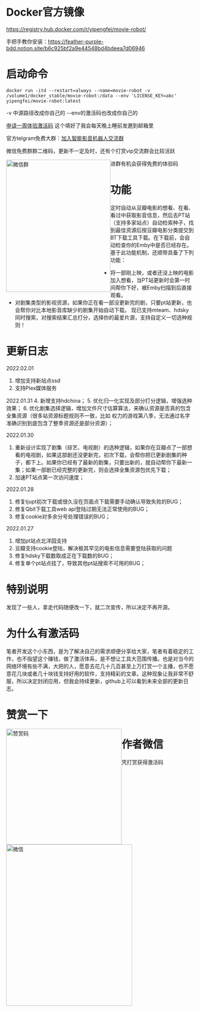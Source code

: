 # Docker官方镜像
https://registry.hub.docker.com/r/yipengfei/movie-robot/

手把手教你安装：https://feather-purple-bdd.notion.site/b6c925bf2a9e44548bd4bdeea7d06946

# 启动命令
```
docker run -itd --restart=always --name=movie-robot -v /volume1/docker_stable/movie-robot:/data --env 'LICENSE_KEY=abc'  yipengfei/movie-robot:latest
```
-v 中源路径改成你自己的
--env的激活码也改成你自己的

[申请一周体验激活码](https://docs.qq.com/form/page/DS3FsQktHcGJ0b2xH)
这个填好了我会每天晚上睡前发邀到邮箱里

官方telgram免费大群：[加入智能影音机器人交流群](https://t.me/+shOuvzcee9I4ZDll)

微信免费群群二维码，更新不一定及时，还有个打赏vip交流群会比较活跃

<img src="https://yee-1254270141.cos.ap-beijing.myqcloud.com/movie_robot/wechatgroup.JPG" width="280" height="354" alt="微信群" style="float: left;"/>


进群有机会获得免费的体验码

# 功能
定时自动从豆瓣电影的想看、在看、看过中获取影音信息，然后去PT站（支持多家站点）自动检索种子，找到最佳资源后按豆瓣电影分类提交到BT下载工具下载。在下载前，会自动检查你的Emby中是否已经存在。
基于此功能机制，还顺带具备了下列功能：
- 将一部刚上映，或者还没上映的电影加入想看，当PT站更新时会第一时间帮你下好，被Emby扫描到后直接观看。
- 对剧集类型的影视资源，如果你正在看一部没更新完的剧，只要pt站更新，也会帮你对比本地影音库缺少的剧集开始自动下载。
现已支持mteam、hdsky同时搜索，对搜索结果汇总打分，选择你的最爱片源，支持自定义一切选种规则！
# 更新日志
2022.02.01
1. 增加支持新站点ssd
2. 支持Plex媒体服务

2022.01.31
4. 新增支持hdchina；
5. 优化归一化实现及部分打分逻辑，增强选种效果；
6. 优化剧集选择逻辑，增加文件尺寸估算算法，来确认资源是否真的包含全集资源（很多站资源标题规则不一致，比如 权力的游戏第八季，无法通过名字准确识别到底包含了整季资源还是部分资源）；


2022.01.30
1. 重新设计实现了剧集（综艺、电视剧）的选种逻辑，如果你在豆瓣点了一部想看的电视剧，如果这部剧还没更新完，初次下载，会帮你把已更新剧集的种子，都下上。如果你已经有了最新的剧集，只要出新的，就自动帮你下最新一集；如果一部剧已经完整的更新完，则会选择全集资源包优先下载；
2. 加速PT站点第一次访问速度；

2022.01.28
1. 修复tjupt初次下载或很久没在页面点下载需要手动确认导致失败的BUG；
2. 修复Qbit下载工具web api登陆过期无法正常使用的BUG；
3. 修复cookie对多余分号处理错误的BUG；

2022.01.27
1. 增加pt站点北洋园支持
2. 豆瓣支持cookie登陆，解决极其罕见的电影信息需要登陆获取的问题
3. 修复hdsky下载数取成正在下载数的BUG；
4. 修复单个pt站点挂了，导致其他pt站搜索不可用的BUG；


# 特别说明
发现了一些人，拿走代码随便改一下，就二次宣传，所以决定不再开源。

# 为什么有激活码
笔者开发这个小东西，是为了解决自己的需求顺便分享给大家，笔者有着稳定的工作，也不指望这个赚钱，做了激活体系，是不想让工具大范围传播。也是对当今的网络环境有些不满，大把的人，愿意去花几十几百甚至上万打赏一个主播，也不愿意花几块或者几十块钱支持好用的软件，支持精彩的文章。这种现象让我非常不舒服，所以决定封闭应用，但我会持续更新，github上可以看到未来全部的更新日志。

# 赞赏一下
<img src="https://raw.githubusercontent.com/pofey/movie_robot/main/pay.png" width="310" height="310" alt="赞赏码" style="float: left;"/>

# 作者微信
凭打赏获得激活码

<img src="https://raw.githubusercontent.com/pofey/movie_robot/main/wechat.png" width="338" height="432" alt="微信" style="float: left;"/>

